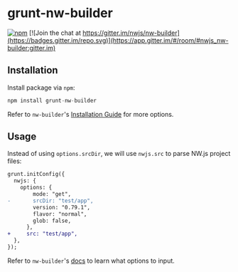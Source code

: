 # grunt-nw-builder

[![npm](https://img.shields.io/npm/v/grunt-nw-builder/latest)](https://www.npmjs.com/package/grunt-nw-builder/v/latest)
[![Join the chat at https://gitter.im/nwjs/nw-builder](https://badges.gitter.im/repo.svg)](https://app.gitter.im/#/room/#nwjs_nw-builder:gitter.im)

## Installation

Install package via `npm`:

```javascript
npm install grunt-nw-builder
```

Refer to `nw-builder`'s [Installation Guide](https://nwutils.io/nw-builder/install.html) for more options.

## Usage

Instead of using `options.srcDir`, we will use `nwjs.src` to parse NW.js project files:

```patch
grunt.initConfig({
  nwjs: {
    options: {
        mode: "get",
-       srcDir: "test/app",
        version: "0.79.1",
        flavor: "normal",
        glob: false,
      },
+     src: "test/app",
  },
});
```

Refer to `nw-builder`'s [docs](https://nwutils.io/nw-builder/) to learn what options to input.
